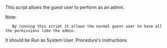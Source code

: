 This script allows the guest user to perform as an admin.

Note:

       By running this script it allows the normal guest user to have all the permissions like the admin.

It should be Run as System User.
Procedure's Instructions
